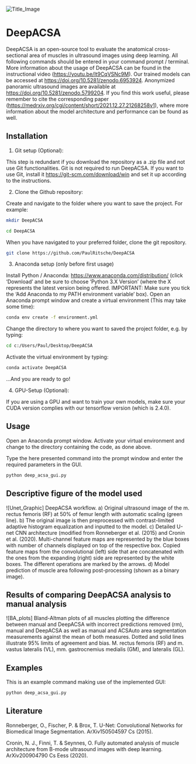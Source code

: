 ![Title_Image](https://user-images.githubusercontent.com/71383228/148084248-5e169761-a075-4c86-836a-e9b2cec56ef6.jpg)

# DeepACSA

DeepACSA is an open-source tool to evaluate the anatomical cross-sectional area of muscles in ultrasound images using deep learning.
All following commands should be entered in your command prompt / terminal.
More information about the usage of DeepACSA can be found in the instructional video (https://youtu.be/It9CqVSNc9M). 
Our trained models can be accessed at https://doi.org/10.5281/zenodo.6953924. Anonymized panoramic ultrasound images are available at https://doi.org/10.5281/zenodo.5799204. 
If you find this work useful, please remember to cite the corresponding paper (https://medrxiv.org/cgi/content/short/2021.12.27.21268258v1), where more information about the model architecture and performance can be found as well. 

## Installation 

1. Git setup (Optional): 

This step is redundant if you download the repository as a .zip file and not use Git functionalities. Git is not required to run DeepACSA.
If you want to use Git, install it https://git-scm.com/download/win and set it up according to the instructions. 

2. Clone the Github repository:

Create and navigate to the folder where you want to save the project. For example:

```sh
mkdir DeepACSA
```
```sh
cd DeepACSA
```

When you have navigated to your preferred folder, clone the git repository.
```sh
git clone https://github.com/PaulRitsche/DeepACSA
```

3. Anaconda setup (only before first usage)

Install Python / Anaconda: https://www.anaconda.com/distribution/ (click ‘Download’ and be sure to choose ‘Python 3.X Version’ (where the X represents the latest version being offered. IMPORTANT: Make sure you tick the ‘Add Anaconda to my PATH environment variable’ box).
Open an Anaconda prompt window and create a virtual environment (This may take some time):

```sh
conda env create -f environment.yml 
```
Change the directory to where you want to saved the project folder, e.g. by typing:

```sh
cd c:/Users/Paul/Desktop/DeepACSA
```

Activate the virtual environment by typing:

```sh
conda activate DeepACSA
```

...And you are ready to go!

4. GPU-Setup (Optional): 

If you are using a GPU and want to train your own models, make sure your CUDA version complies with our tensorflow version (which is 2.4.0). 

## Usage

Open an Anaconda prompt window.
Activate your virtual environment and change to the directory containing the code, as done above. 

Type the here presented command into the prompt window and enter the required parameters in the GUI. 

```sh
python deep_acsa_gui.py

```

## Descriptive figure of the model used

![Unet_Graphic]
DeepACSA workflow. a) Original ultrasound image of the m. rectus femoris (RF) at 50% of femur length with automatic scaling (green line). b) The original image is then preprocessed with contrast-limited adaptive histogram equalization and inputted to the model. c) Detailed U-net CNN architecture (modified from Ronneberger et al. (2015) and Cronin et al. (2020). Multi-channel feature maps are represented by the blue boxes with number of channels displayed on top of the respective box. Copied feature maps from the convolutional (left) side that are concatenated with the ones from the expanding (right) side are represented by the white boxes. The different operations are marked by the arrows. d) Model prediction of muscle area following post-processing (shown as a binary image). 


## Results of comparing DeepACSA analysis to manual analysis

![BA_plots]
Bland-Altman plots of all muscles plotting the difference between manual and DeepACSA with incorrect predictions removed (rm), manual and DeepACSA as well as manual and ACSAuto area segmentation measurements against the mean of both measures. Dotted and solid lines illustrate 95% limits of agreement and bias. M. rectus femoris (RF) and m. vastus lateralis (VL), mm. gastrocnemius medialis (GM), and lateralis (GL).

## Examples

This is an example command making use of the implemented GUI:
```sh
python deep_acsa_gui.py 
```

## Literature
Ronneberger, O., Fischer, P. & Brox, T. U-Net: Convolutional Networks for Biomedical Image Segmentation. ArXiv150504597 Cs (2015).

Cronin, N. J., Finni, T. & Seynnes, O. Fully automated analysis of muscle architecture from B-mode ultrasound images with deep learning. ArXiv200904790 Cs Eess (2020).
